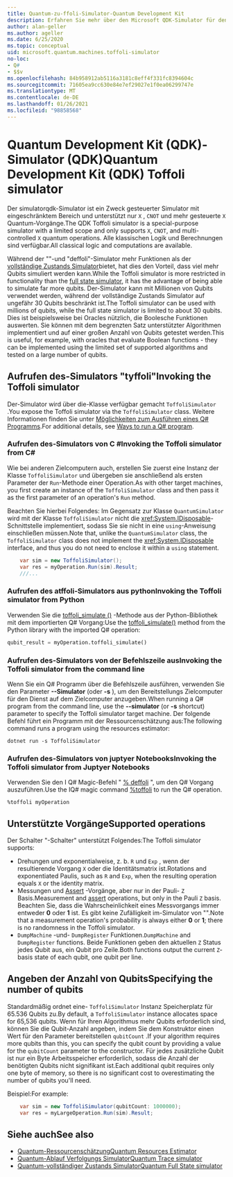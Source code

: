```yaml
---
title: Quantum-zu-ffoli-Simulator-Quantum Development Kit
description: Erfahren Sie mehr über den Microsoft QDK-Simulator für den Einsatz von Microsoft QDK, einen speziellen Zweck-Quantum-Simulator, der mit Millionen von Qubits verwendet werden kann
author: alan-geller
ms.author: ageller
ms.date: 6/25/2020
ms.topic: conceptual
uid: microsoft.quantum.machines.toffoli-simulator
no-loc:
- Q#
- $$v
ms.openlocfilehash: 84b958912ab5116a3181c8eff4f331fc8394604c
ms.sourcegitcommit: 71605ea9cc630e84e7ef29027e1f0ea06299747e
ms.translationtype: MT
ms.contentlocale: de-DE
ms.lasthandoff: 01/26/2021
ms.locfileid: "98858568"
---
```

# <a name="quantum-development-kit-qdk-toffoli-simulator"></a><span data-ttu-id="19a33-103">Quantum Development Kit (QDK)-Simulator (QDK)</span><span class="sxs-lookup"><span data-stu-id="19a33-103">Quantum Development Kit (QDK) Toffoli simulator</span></span>

<span data-ttu-id="19a33-104">Der simulatorqdk-Simulator ist ein Zweck gesteuerter Simulator mit eingeschränktem Bereich und unterstützt nur `X` , `CNOT` und mehr gesteuerte `X` Quantum-Vorgänge.</span><span class="sxs-lookup"><span data-stu-id="19a33-104">The QDK Toffoli simulator is a special-purpose simulator with a limited scope and only supports `X`, `CNOT`, and multi-controlled `X` quantum operations.</span></span> <span data-ttu-id="19a33-105">Alle klassischen Logik und Berechnungen sind verfügbar.</span><span class="sxs-lookup"><span data-stu-id="19a33-105">All classical logic and computations are available.</span></span>

<span data-ttu-id="19a33-106">Während der ""-und "deffoli"-Simulator mehr Funktionen als der [vollständige Zustands Simulator](xref:microsoft.quantum.machines.full-state-simulator)bietet, hat dies den Vorteil, dass viel mehr Qubits simuliert werden kann.</span><span class="sxs-lookup"><span data-stu-id="19a33-106">While the Toffoli simulator is more restricted in functionality than the [full state simulator](xref:microsoft.quantum.machines.full-state-simulator), it has the advantage of being able to simulate far more qubits.</span></span> <span data-ttu-id="19a33-107">Der-Simulator kann mit Millionen von Qubits verwendet werden, während der vollständige Zustands Simulator auf ungefähr 30 Qubits beschränkt ist.</span><span class="sxs-lookup"><span data-stu-id="19a33-107">The Toffoli simulator can be used with millions of qubits, while the full state simulator is limited to about 30 qubits.</span></span> <span data-ttu-id="19a33-108">Dies ist beispielsweise bei Oracles nützlich, die Boolesche Funktionen auswerten. Sie können mit dem begrenzten Satz unterstützter Algorithmen implementiert und auf einer großen Anzahl von Qubits getestet werden.</span><span class="sxs-lookup"><span data-stu-id="19a33-108">This is useful, for example, with oracles that evaluate Boolean functions - they can be implemented using the limited set of supported algorithms and tested on a large number of qubits.</span></span>

## <a name="invoking-the-toffoli-simulator"></a><span data-ttu-id="19a33-109">Aufrufen des-Simulators "tyffoli"</span><span class="sxs-lookup"><span data-stu-id="19a33-109">Invoking the Toffoli simulator</span></span>

<span data-ttu-id="19a33-110">Der-Simulator wird über die-Klasse verfügbar gemacht `ToffoliSimulator` .</span><span class="sxs-lookup"><span data-stu-id="19a33-110">You expose the Toffoli simulator via the `ToffoliSimulator` class.</span></span> <span data-ttu-id="19a33-111">Weitere Informationen finden Sie unter [Möglichkeiten zum Ausführen eines Q# Programms](xref:microsoft.quantum.guide.host-programs).</span><span class="sxs-lookup"><span data-stu-id="19a33-111">For additional details, see [Ways to run a Q# program](xref:microsoft.quantum.guide.host-programs).</span></span>

### <a name="invoking-the-toffoli-simulator-from-c"></a><span data-ttu-id="19a33-112">Aufrufen des-Simulators von C #</span><span class="sxs-lookup"><span data-stu-id="19a33-112">Invoking the Toffoli simulator from C#</span></span>

<span data-ttu-id="19a33-113">Wie bei anderen Zielcomputern auch, erstellen Sie zuerst eine Instanz der Klasse `ToffoliSimulator` und übergeben sie anschließend als ersten Parameter der `Run`-Methode einer Operation.</span><span class="sxs-lookup"><span data-stu-id="19a33-113">As with other target machines, you first create an instance of the `ToffoliSimulator` class and then pass it as the first parameter of an operation's `Run` method.</span></span>

<span data-ttu-id="19a33-114">Beachten Sie hierbei Folgendes: Im Gegensatz zur Klasse `QuantumSimulator` wird mit der Klasse `ToffoliSimulator` nicht die <xref:System.IDisposable>-Schnittstelle implementiert, sodass Sie sie nicht in eine `using`-Anweisung einschließen müssen.</span><span class="sxs-lookup"><span data-stu-id="19a33-114">Note that, unlike the `QuantumSimulator` class, the `ToffoliSimulator` class does not implement the <xref:System.IDisposable> interface, and thus you do not need to enclose it within a `using` statement.</span></span>

```csharp
    var sim = new ToffoliSimulator();
    var res = myOperation.Run(sim).Result;
    ///...
```

### <a name="invoking-the-toffoli-simulator-from-python"></a><span data-ttu-id="19a33-115">Aufrufen des atffoli-Simulators aus python</span><span class="sxs-lookup"><span data-stu-id="19a33-115">Invoking the Toffoli simulator from Python</span></span>

<span data-ttu-id="19a33-116">Verwenden Sie die [toffoli_simulate ()](https://docs.microsoft.com/python/qsharp-core/qsharp.loader.qsharpcallable) -Methode aus der Python-Bibliothek mit dem importierten Q# Vorgang:</span><span class="sxs-lookup"><span data-stu-id="19a33-116">Use the [toffoli_simulate()](https://docs.microsoft.com/python/qsharp-core/qsharp.loader.qsharpcallable) method from the Python library with the imported Q# operation:</span></span>

```python
qubit_result = myOperation.toffoli_simulate()
```

### <a name="invoking-the-toffoli-simulator-from-the-command-line"></a><span data-ttu-id="19a33-117">Aufrufen des-Simulators von der Befehlszeile aus</span><span class="sxs-lookup"><span data-stu-id="19a33-117">Invoking the Toffoli simulator from the command line</span></span>

<span data-ttu-id="19a33-118">Wenn Sie ein Q# Programm über die Befehlszeile ausführen, verwenden Sie den Parameter **--Simulator** (oder **-s** ), um den Bereitstellungs Zielcomputer für den Dienst auf dem Zielcomputer anzugeben.</span><span class="sxs-lookup"><span data-stu-id="19a33-118">When running a Q# program from the command line, use the **--simulator** (or **-s** shortcut) parameter to specify the Toffoli simulator target machine.</span></span> <span data-ttu-id="19a33-119">Der folgende Befehl führt ein Programm mit der Ressourcenschätzung aus:</span><span class="sxs-lookup"><span data-stu-id="19a33-119">The following command runs a program using the resources estimator:</span></span> 

```dotnetcli
dotnet run -s ToffoliSimulator
```

### <a name="invoking-the-toffoli-simulator-from-juptyer-notebooks"></a><span data-ttu-id="19a33-120">Aufrufen des-Simulators von juptyer Notebooks</span><span class="sxs-lookup"><span data-stu-id="19a33-120">Invoking the Toffoli simulator from Juptyer Notebooks</span></span>

<span data-ttu-id="19a33-121">Verwenden Sie den I Q# Magic-Befehl " [% deffoli](xref:microsoft.quantum.iqsharp.magic-ref.toffoli) ", um den Q# Vorgang auszuführen.</span><span class="sxs-lookup"><span data-stu-id="19a33-121">Use the IQ# magic command [%toffoli](xref:microsoft.quantum.iqsharp.magic-ref.toffoli) to run the Q# operation.</span></span>

```
%toffoli myOperation
```

## <a name="supported-operations"></a><span data-ttu-id="19a33-122">Unterstützte Vorgänge</span><span class="sxs-lookup"><span data-stu-id="19a33-122">Supported operations</span></span>

<span data-ttu-id="19a33-123">Der Schalter "-Schalter" unterstützt Folgendes:</span><span class="sxs-lookup"><span data-stu-id="19a33-123">The Toffoli simulator supports:</span></span>

* <span data-ttu-id="19a33-124">Drehungen und exponentialweise, z. b. `R` und `Exp` , wenn der resultierende Vorgang `X` oder die Identitätsmatrix ist.</span><span class="sxs-lookup"><span data-stu-id="19a33-124">Rotations and exponentiated Paulis, such as `R` and `Exp`, when the resulting operation equals `X` or the identity matrix.</span></span>
* <span data-ttu-id="19a33-125">Messungen und [Assert](xref:Microsoft.Quantum.Diagnostics.AssertMeasurement) -Vorgänge, aber nur in der Pauli- `Z` Basis.</span><span class="sxs-lookup"><span data-stu-id="19a33-125">Measurement and [assert](xref:Microsoft.Quantum.Diagnostics.AssertMeasurement) operations, but only in the Pauli `Z` basis.</span></span> <span data-ttu-id="19a33-126">Beachten Sie, dass die Wahrscheinlichkeit eines Messvorgangs immer entweder **0** oder **1** ist. Es gibt keine Zufälligkeit im-Simulator von "".</span><span class="sxs-lookup"><span data-stu-id="19a33-126">Note that a measurement operation's probability is always either **0** or **1**; there is no randomness in the Toffoli simulator.</span></span>
* <span data-ttu-id="19a33-127">`DumpMachine` -und- `DumpRegister` Funktionen.</span><span class="sxs-lookup"><span data-stu-id="19a33-127">`DumpMachine` and `DumpRegister` functions.</span></span>
<span data-ttu-id="19a33-128">Beide Funktionen geben den aktuellen `Z` Status jedes Qubit aus, ein Qubit pro Zeile.</span><span class="sxs-lookup"><span data-stu-id="19a33-128">Both functions output the current `Z`-basis state of each qubit, one qubit per line.</span></span>

## <a name="specifying-the-number-of-qubits"></a><span data-ttu-id="19a33-129">Angeben der Anzahl von Qubits</span><span class="sxs-lookup"><span data-stu-id="19a33-129">Specifying the number of qubits</span></span>

<span data-ttu-id="19a33-130">Standardmäßig ordnet eine- `ToffoliSimulator` Instanz Speicherplatz für 65.536 Qubits zu.</span><span class="sxs-lookup"><span data-stu-id="19a33-130">By default, a `ToffoliSimulator` instance allocates space for 65,536 qubits.</span></span>
<span data-ttu-id="19a33-131">Wenn für Ihren Algorithmus mehr Qubits erforderlich sind, können Sie die Qubit-Anzahl angeben, indem Sie dem Konstruktor einen Wert für den Parameter bereitstellen `qubitCount` .</span><span class="sxs-lookup"><span data-stu-id="19a33-131">If your algorithm requires more qubits than this, you can specify the qubit count by providing a value for the `qubitCount` parameter to the constructor.</span></span>
<span data-ttu-id="19a33-132">Für jedes zusätzliche Qubit ist nur ein Byte Arbeitsspeicher erforderlich, sodass die Anzahl der benötigten Qubits nicht signifikant ist.</span><span class="sxs-lookup"><span data-stu-id="19a33-132">Each additional qubit requires only one byte of memory, so there is no significant cost to overestimating the number of qubits you'll need.</span></span>

<span data-ttu-id="19a33-133">Beispiel:</span><span class="sxs-lookup"><span data-stu-id="19a33-133">For example:</span></span>

```csharp
    var sim = new ToffoliSimulator(qubitCount: 1000000);
    var res = myLargeOperation.Run(sim).Result;
```

## <a name="see-also"></a><span data-ttu-id="19a33-134">Siehe auch</span><span class="sxs-lookup"><span data-stu-id="19a33-134">See also</span></span>

- [<span data-ttu-id="19a33-135">Quantum-Ressourcenschätzung</span><span class="sxs-lookup"><span data-stu-id="19a33-135">Quantum Resources Estimator</span></span>](xref:microsoft.quantum.machines.resources-estimator)
- [<span data-ttu-id="19a33-136">Quantum-Ablauf Verfolgungs Simulator</span><span class="sxs-lookup"><span data-stu-id="19a33-136">Quantum Trace simulator</span></span>](xref:microsoft.quantum.machines.qc-trace-simulator.intro)
- [<span data-ttu-id="19a33-137">Quantum-vollständiger Zustands Simulator</span><span class="sxs-lookup"><span data-stu-id="19a33-137">Quantum Full State simulator</span></span>](xref:microsoft.quantum.machines.full-state-simulator) 